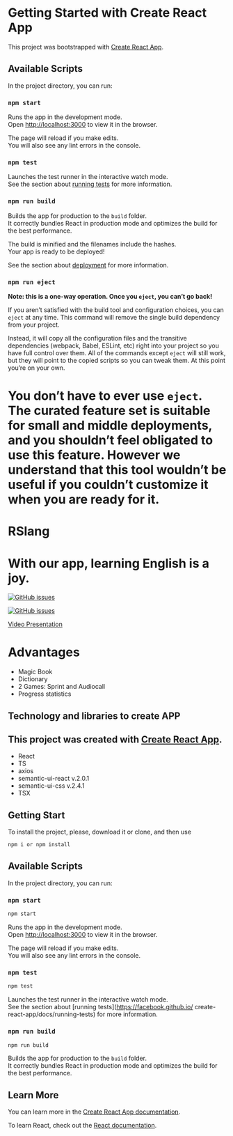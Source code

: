 # Getting Started with Create React App

This project was bootstrapped with [Create React App](https://github.com/facebook/create-react-app).

## Available Scripts

In the project directory, you can run:

### `npm start`

Runs the app in the development mode.\
Open [http://localhost:3000](http://localhost:3000) to view it in the browser.

The page will reload if you make edits.\
You will also see any lint errors in the console.

### `npm test`

Launches the test runner in the interactive watch mode.\
See the section about [running tests](https://facebook.github.io/create-react-app/docs/running-tests) for more information.

### `npm run build`

Builds the app for production to the `build` folder.\
It correctly bundles React in production mode and optimizes the build for the best performance.

The build is minified and the filenames include the hashes.\
Your app is ready to be deployed!

See the section about [deployment](https://facebook.github.io/create-react-app/docs/deployment) for more information.

### `npm run eject`

**Note: this is a one-way operation. Once you `eject`, you can’t go back!**

If you aren’t satisfied with the build tool and configuration choices, you can `eject` at any time. This command will remove the single build dependency from your project.

Instead, it will copy all the configuration files and the transitive dependencies (webpack, Babel, ESLint, etc) right into your project so you have full control over them. All of the commands except `eject` will still work, but they will point to the copied scripts so you can tweak them. At this point you’re on your own.

You don’t have to ever use `eject`. The curated feature set is suitable for small and middle deployments, and you shouldn’t feel obligated to use this feature. However we understand that this tool wouldn’t be useful if you couldn’t customize it when you are ready for it.
=======
# RSlang  
# With our app, learning English is a joy.

[![GitHub issues](https://img.shields.io/github/issues/juliachruszczowaH/rslang?style=plastic)](https://github.com/juliachruszczowaH/rslang)

[![GitHub issues](https://img.shields.io/github/issues/juliachruszczowaH/rslang)](https://github.com/juliachruszczowaH/rslang/issues)

[Video Presentation](https://youtu.be/izX35WGhlTc)
# Advantages 

* Magic Book
* Dictionary
* 2 Games: Sprint and Audiocall
* Progress statistics

## Technology and libraries to create APP
## This project was created with [Create React App](https://github.com/facebook/create-react-app).

* React
* TS  
* axios
* semantic-ui-react v.2.0.1
* semantic-ui-css v.2.4.1
* TSX

## Getting Start
To install the project, please, download it or clone, and then use

```sh
npm i or npm install
```
## Available Scripts

In the project directory, you can run:
### `npm start`

```sh
npm start
```
Runs the app in the development mode.<br/>
Open [http://localhost:3000](http://localhost:3000) to view it in
the browser.

The page will reload if you make edits.<br />
You will also see any lint errors in the console.

### `npm test`
```sh
npm test
```

Launches the test runner in the interactive watch mode.<br />
See the section about [running tests](https://facebook.github.io/
create-react-app/docs/running-tests) for more information.

### `npm run build`

```sh
npm run build
```

Builds the app for production to the `build` folder.<br />
It correctly bundles React in production mode and optimizes the 
build for the best performance. 


## Learn More

You can learn more in the [Create React App documentation](https://facebook.github.io/create-react-app/docs/getting-started).


To learn React, check out the [React documentation](https://reactjs.org/).
